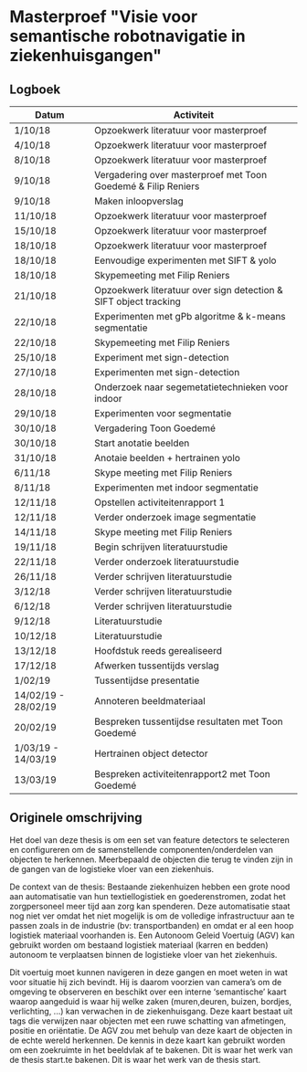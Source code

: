 # Masterproef "Visie voor semantische robotnavigatie in ziekenhuisgangen"

## Logboek

| Datum | Activiteit |
| ----- | ---------- |
| 1/10/18 | Opzoekwerk literatuur voor masterproef |
| 4/10/18 | Opzoekwerk literatuur voor masterproef |
| 8/10/18 | Opzoekwerk literatuur voor masterproef |
| 9/10/18 | Vergadering over masterproef met Toon Goedemé & Filip Reniers|
| 9/10/18 | Maken inloopverslag |
| 11/10/18 | Opzoekwerk literatuur voor masterproef |
| 15/10/18 | Opzoekwerk literatuur voor masterproef |
| 18/10/18 | Opzoekwerk literatuur voor masterproef |
| 18/10/18 | Eenvoudige experimenten met SIFT & yolo |
| 18/10/18 | Skypemeeting met Filip Reniers |
| 21/10/18 | Opzoekwerk literatuur over sign detection & SIFT object tracking |
| 22/10/18 | Experimenten met gPb algoritme & k-means segmentatie|
| 22/10/18 | Skypemeeting met Filip Reniers |
| 25/10/18 | Experiment met sign-detection |
| 27/10/18 | Experimenten met sign-detection |
| 28/10/18 | Onderzoek naar segemetatietechnieken voor indoor |
| 29/10/18 | Experimenten voor segmentatie |
| 30/10/18 | Vergadering Toon Goedemé |
| 30/10/18 | Start anotatie beelden |
| 31/10/18 | Anotaie beelden + hertrainen yolo |
| 6/11/18 | Skype meeting met Filip Reniers |
| 8/11/18 | Experimenten met indoor segmentatie|
| 12/11/18 | Opstellen activiteitenrapport 1 |
| 12/11/18 | Verder onderzoek image segmentatie |
| 14/11/18 | Skype meeting met Filip Reniers |
| 19/11/18 | Begin schrijven literatuurstudie |
| 22/11/18 | Verder onderzoek literatuurstudie |
| 26/11/18 | Verder schrijven literatuurstudie |
| 3/12/18 | Verder schrijven literatuurstudie |
| 6/12/18 | Verder schrijven literatuurstudie |
| 9/12/18 | Literatuurstudie |
| 10/12/18 | Literatuurstudie |
| 13/12/18 | Hoofdstuk reeds gerealiseerd |
| 17/12/18 | Afwerken tussentijds verslag |
| 1/02/19 | Tussentijdse presentatie |
| 14/02/19 - 28/02/19 | Annoteren beeldmateriaal |
| 20/02/19 | Bespreken tussentijdse resultaten met Toon Goedemé |
| 1/03/19 - 14/03/19 | Hertrainen object detector |
| 13/03/19 | Bespreken activiteitenrapport2 met Toon Goedemé |

## Originele omschrijving
Het doel van deze thesis is om een set van feature detectors te selecteren en configureren om de samenstellende componenten/onderdelen van objecten te herkennen. 
Meerbepaald de objecten die terug te vinden zijn in de gangen van de logistieke vloer van een ziekenhuis.

De context van de thesis:
Bestaande ziekenhuizen hebben een grote nood aan automatisatie van hun textiellogistiek en goederenstromen, zodat het zorgpersoneel meer tijd aan zorg kan spenderen. Deze automatisatie staat nog niet ver omdat het niet mogelijk is om de volledige infrastructuur aan te passen zoals in de industrie (bv: transportbanden) en omdat er al een hoop logistiek materiaal voorhanden is. 
Een Autonoom Geleid Voertuig (AGV) kan gebruikt worden om bestaand logistiek materiaal (karren en bedden) autonoom te verplaatsen binnen de logistieke vloer van het ziekenhuis.

Dit voertuig moet kunnen navigeren in deze gangen en moet weten in wat voor situatie hij zich bevindt. 
Hij is daarom voorzien van camera’s om de omgeving te observeren en beschikt over een interne ‘semantische’ kaart  waarop aangeduid is waar hij welke zaken (muren,deuren, buizen, bordjes, verlichting, ...) kan verwachen in de ziekenhuisgang. 
Deze kaart bestaat uit tags die verwijzen naar objecten met een ruwe schatting van afmetingen, positie en oriëntatie. 
De AGV zou met behulp van deze kaart de objecten in de echte wereld herkennen. 
De kennis in deze kaart kan gebruikt worden om een zoekruimte in het beeldvlak af te bakenen. 
Dit is waar het werk van de thesis start.te bakenen. Dit is waar het werk van de thesis start.